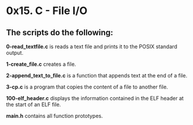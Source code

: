 # 0x15. C - File I/O

## The scripts do the following:
**0-read_textfile.c** is reads a text file and prints it to the POSIX standard output.

**1-create_file.c** creates a file.

**2-append_text_to_file.c** is a function that appends text at the end of a file.

**3-cp.c** is a program that copies the content of a file to another file.

**100-elf_header.c** displays the information contained in the ELF header at the start of an ELF file.

**main.h** contains all function prototypes.
